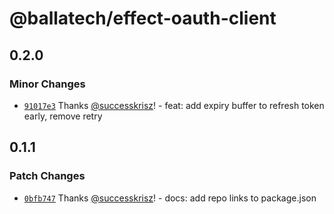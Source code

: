 # @ballatech/effect-oauth-client

## 0.2.0

### Minor Changes

- [`91017e3`](https://github.com/successkrisz/effect-packages/commit/91017e342af8941058af51d7f9428d53760ca5be) Thanks [@successkrisz](https://github.com/successkrisz)! - feat: add expiry buffer to refresh token early, remove retry

## 0.1.1

### Patch Changes

- [`0bfb747`](https://github.com/successkrisz/effect-packages/commit/0bfb747c38176767f89e2c41e77a0d2e15d82809) Thanks [@successkrisz](https://github.com/successkrisz)! - docs: add repo links to package.json
